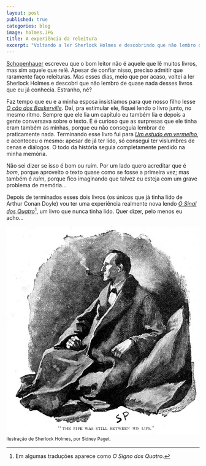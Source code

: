 ```yaml
---
layout: post
published: true
categories: blog
image: holmes.JPG
title: A experiência da releitura
excerpt: "Voltando a ler Sherlock Holmes e descobrindo que não lembro de quase nada da primeira leitura."
---
```


[Schopenhauer](https://amzn.to/2ItrrT2) escreveu que o bom leitor não é aquele que lê muitos livros, mas sim aquele que relê. Apesar de confiar nisso, preciso admitir que raramente faço releituras. Mas esses dias, meio que por acaso, voltei a ler Sherlock Holmes e descobri que não lembro de quase nada desses livros que eu já conhecia. Estranho, né?

Faz tempo que eu e a minha esposa insistíamos para que nosso filho lesse *[O cão dos Baskerville](https://amzn.to/2JTMBKq)*. Daí, pra estimular ele, fiquei lendo o livro junto, no mesmo ritmo. Sempre que ele lia um capítulo eu também lia e depois a gente conversava sobre o texto. E é curioso que as surpresas que ele tinha eram também as minhas, porque eu não conseguia lembrar de praticamente nada. Terminando esse livro fui para *[Um estudo em vermelho](https://amzn.to/32DhGbL)*, e aconteceu o mesmo: apesar de já ter lido, só consegui ter vislumbres de cenas e diálogos. O todo da história seguia completamente perdido na minha memória.

Não sei dizer se isso é bom ou ruim. Por um lado quero acreditar que é *bom*, porque aproveito o texto quase como se fosse a primeira vez; mas também é *ruim*, porque fico imaginando que talvez eu esteja com um grave problema de memória... 

Depois de terminados esses dois livros (os únicos que já tinha lido de Arthur Conan Doyle) vou ter uma experiência realmente nova lendo *[O Sinal dos Quatro](https://amzn.to/38ymgfn)*[^1], um livro que nunca tinha lido. Quer dizer, pelo menos eu acho...

<img src="/assets/images/holmes.JPG">
<small>Ilustração de Sherlock Holmes, por Sidney Paget.</small>

[^1]: Em algumas traduções aparece como *O Signo dos Quatro*.
